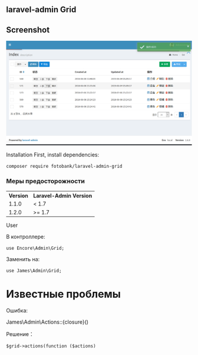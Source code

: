 ## laravel-admin Grid

## Screenshot

![screenshot](https://github.com/xiaoxuan6/laravel-admin-sortable/blob/master/20190225154750.png)

Installation
First, install dependencies:

    composer require fotobank/laravel-admin-grid
 
### Меры предосторожности
<div>
    <table border="0">
	  <tr>
	    <th>Version</th>
	    <th>Laravel-Admin Version</th>
	  </tr>
	  <tr>
	    <td>1.1.0</td>
	    <td>< 1.7</td>
	  </tr>
	  <tr>
        <td>1.2.0</td>
        <td>>= 1.7</td>
      </tr>
	</table>
</div>    
    
User 

В контроллере:
       
    use Encore\Admin\Grid;
       
Заменить на:

    use James\Admin\Grid;

# Известные проблемы

Ошибка:

James\Admin\Actions::{closure}()  
    
Решение：

    $grid->actions(function ($actions)

